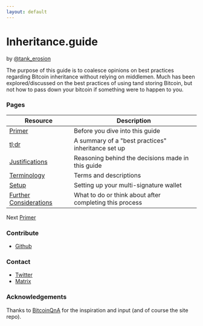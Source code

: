```yaml
---
layout: default
---
```


<!--[![bitcoinerheader](https://raw.githubusercontent.com/BitcoinQnA/bitcoiner.guide/master/assets/images/BDG1.png)](https://bitcoiner.guide/)

-->
# Inheritance.guide <br/>
by [@tank_erosion](https://twitter.com/tank_erosion)

The purpose of this guide is to coalesce opinions on best practices regarding Bitcoin inheritance without relying on middlemen. Much has been explored/discussed on the best practices of using tand storing Bitcoin, but not how to pass down your bitcoin if something were to happen to you. 

### Pages

| Resource						| Description							|
|-------------------------------------------------------|---------------------------------------------------------------|
| [Primer](pages/primer.md/)     			| Before you dive into this guide				|
| [tl;dr](pages/tldr.md)				| A summary of a "best practices" inheritance set up		|
| [Justifications](pages/justifications.md)		| Reasoning behind the decisions made in this guide		|
| [Terminology](pages/terminology.md)			| Terms and descriptions					|
| [Setup](pages/setup.md)				| Setting up your multi-signature wallet			|
| [Further Considerations](pages/considerations.md)	| What to do or think about after completing this process	|

Next [Primer](pages/primer.md)

### Contribute

* <a target="_blank" rel="noopener noreferrer" href="https://github.com/tank-erosion/tank-erosion.github.io/">Github</a>

### Contact

*   <a target="_blank" rel="noopener noreferrer" href="https://twitter.com/tank_erosion">Twitter</a>
*   <a target="_blank" rel="noopener noreferrer" href="https://matrix.to/#/@tank_erosion:matrix.org">Matrix</a>

### Acknowledgements

Thanks to <a target="_blank" rel="noopener noreferrer" href="https://www.bitcoinqna.com/">BitcoinQnA</a> for the inspiration and input (and of course the site repo).
